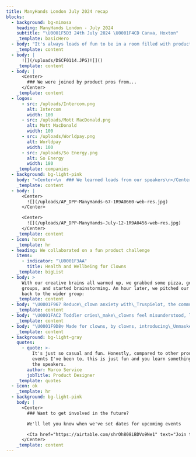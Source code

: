 ```yaml
---
title: ManyHands London July 2024 recap
blocks:
  - background: bg-mimosa
    heading: ManyHands London - July 2024
    subtitle: "\U0001F5D3️ 24th July 2024 \U0001F4CD Canva, Hoxton"
    _template: basicHero
  - body: "It's always loads of fun to be in a room filled with product pros to work on a fictional brief. We're constantly blown away by the creativity and camaraderie that people bring to our silly product challenges.\n\nMassive thank you to everyone who came along to our July event. \U0001F64C\n"
    _template: content
  - body: |
      ![](/uploads/DSCF0114.JPG)![]()
    _template: content
  - body: |
      <Center>
        ### We were joined by product pros from...
      </Center>
    _template: content
  - logos:
      - src: /uploads/Intercom.png
        alt: Intercom
        width: 100
      - src: /uploads/Mott MacDonald.png
        alt: Mott MacDonald
        width: 100
      - src: /uploads/Worldpay.png
        alt: Worldpay
        width: 100
      - src: /uploads/So Energy.png
        alt: So Energy
        width: 180
    _template: companies
  - background: bg-light-pink
    body: "<Center>\n  ### We learned loads from our speakers\n</Center>\n\n<Center>\n  ![](</uploads/ManyHands July 2024 (3).png>)\n</Center>\n\nJessica Edwards from [Canva](https://www.canva.com/),\_told us about 'The art of the prototype' from her interesting perspective from  software developer to creative technologist.\n\nTrenton Moss, the brilliant bestselling author from [Team Sterka](https://sterka.team/) gave us a masterclass on emotional intelligence.\n"
    _template: content
  - body: |
      <Center>
        ![](/uploads/AP_DPP-ManyHands-67-1R9A0660-web-res.jpg)
      </Center>

      <Center>
        ![](/uploads/AP_DPP-ManyHands-July-12-1R9A0456-web-res.jpg)
      </Center>
    _template: content
  - icon: horns
    _template: hr
  - heading: We collaborated on a fun product challenge
    items:
      - indicator: "\U0001F3AA"
        title: Health and Wellbeing for Clowns
    _template: bigList
  - body: >
      With our creative brains all warmed up, we grabbed some pizza, got into
      groups, and started brainstorming. An hour later, we pitched our ideas
      back to the wider group:
    _template: content
  - body: "\U0001F967 Reduce\_clown anxiety with\_Truspielot, the community app to help fellow clowns protect themselves\_from unexpected pies to the face. \"The pie is coming, are you ready?\"\_\n"
    _template: content
  - body: "\U0001FAC2 Toddler cries\_make\_clowns feel misunderstood, leading them to become villains -\_protect Clown mental health with\_Circus, a safe space of\_community, therapy and\_coaching.\n"
    _template: content
  - body: "\U0001F9D8‍♀️ Made for clowns, by clowns, introducing\_Unmasked,\_a reddit style support group for when clowns step off the stage. Unwind & debrief\_with\_fellow verified clowns.\n"
    _template: content
  - background: bg-light-gray
    quotes:
      - quote: >-
          It's just so casual and fun. Honestly, compared to other product
          events I've been to, this is just fun and you learn something new with
          the speakers.
        author: Marco Service
        jobTitle: Product Designer
    _template: quotes
  - icon: ok
    _template: hr
  - background: bg-light-pink
    body: |
      <Center>
        ### Want to get involved in the future?

        We'll let you know when we've set dates for upcoming events

        <Cta href="https://airtable.com/shrOh808iBDVo9Ne1" text="Join the list" />
      </Center>
    _template: content
---
```


